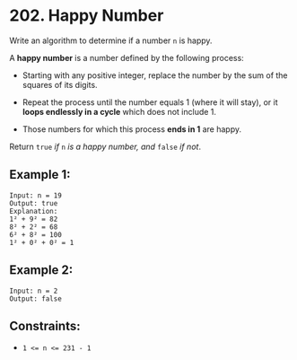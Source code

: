 # 202. Happy Number

Write an algorithm to determine if a number `n` is happy.

A **happy number** is a number defined by the following process:

- Starting with any positive integer, replace the number by the sum of the squares of its digits.

- Repeat the process until the number equals 1 (where it will stay), or it **loops endlessly in a cycle** which does not include 1.

- Those numbers for which this process **ends in 1** are happy.

Return `true` _if_ `n` _is a happy number, and_ `false` _if not_.

## Example 1:

```
Input: n = 19
Output: true
Explanation:
1² + 9² = 82
8² + 2² = 68
6² + 8² = 100
1² + 0² + 0² = 1
```

## Example 2:

```
Input: n = 2
Output: false
```

## Constraints:

- `1 <= n <= 231 - 1`
